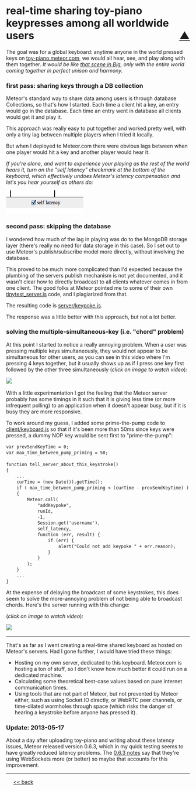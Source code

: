 real-time sharing toy-piano keypresses among all worldwide users <span style="float:right;"> [&#x25B2;](../README.md#interesting-bits)</span>
===============

The goal was for a global keyboard: anytime anyone in the world pressed keys on [toy-piano.meteor.com](http://toy-piano.meteor.com/), we would all hear, see, and play along with them together. *It would be like [that scene in Big](http://www.youtube.com/watch?v=0Yu62StlsMY), only with the entire world coming together in perfect unison and harmony.*

### first pass: sharing keys through a DB collection

Meteor's standard way to share data among users is through database Collections, so that's how I started. Each time a client hit a key, an entry would go in the database. Each time an entry went in database all clients would get it and play it.

This approach was really easy to put together and worked pretty well, with only a tiny lag between multiple players when I tried it locally.

But when I deployed to Meteor.com there were obvious lags between when one player would hit a key and another player would hear it.

*If you're alone, and want to experience your playing as the rest of the world hears it, turn on the "self latency" checkmark at the bottom of the keyboard, which effectively undoes Meteor's latency compensation and let's you hear yourself as others do:*

![](https://github.com/BrentNoorda/toy-piano/blob/master/SLIDES/selflatency.png?raw=true)

### second pass: skipping the database

I wondered how much of the lag in playing was do to the MongoDB storage layer (there's really no need for data storage in this case). So I set out to use Meteor's publish/subscribe model more directly, without involving the database.

This proved to be much more complicated than I'd expected because the plumbing of the servers publish mechanism is not yet documented, and it wasn't clear how to directly broadcast to all clients whatever comes in from one client. The good folks at Meteor pointed me to some of their own [tinytest_server.js](https://github.com/meteor/meteor/blob/master/packages/tinytest/tinytest_server.js) code, and I plagiarized from that.

The resulting code is [server/keypoke.js](https://github.com/BrentNoorda/toy-piano/blob/master/server/keypoke.js).

The response was a little better with this approach, but not a lot better.

### solving the multiple-simultaneous-key (i.e. "chord" problem)

At this point I started to notice a really annoying problem. When a user was pressing multiple keys simultaneously, they would not appear to be simultaneous for other users, as you can see in this video where I'm pressing 4 keys together, but it usually shows up as if I press one key first followed by the other three simultaneously (*click on image to watch video*):

[![](http://img.youtube.com/vi/zLVwyMev8DE/0.jpg)](http://www.youtube.com/watch?v=zLVwyMev8DE)

With a little experimentation I got the feeling that the Meteor server probably has some timings in it such that it is giving less time (or more infrequent polling) to an application when it doesn't appear busy, but if it is busy they are more responsive.

To work around my guess, I added some prime-the-pump code to [client/keyboard.js](https://github.com/BrentNoorda/toy-piano/blob/master/client/keyboard/keyboard.js) so that if it's been more than 50ms since keys were pressed, a dummy NOP key would be sent first to "prime-the-pump":

    var prevSendKeyTime = 0;
    var max_time_between_pump_priming = 50;

    function tell_server_about_this_keystroke()
    {
        ...
        curTime = (new Date()).getTime();
        if ( max_time_between_pump_priming < (curTime - prevSendKeyTime) )
        {
            Meteor.call(
                "addKeypoke",
                runId,
                -1,
                Session.get('username'),
                self_latency,
                function (err, result) {
                    if (err) {
                        alert("Could not add keypoke " + err.reason);
                    }
                }
            );
        }
        ...
    }

At the expense of delaying the broadcast of some keystrokes, this does seem to solve the more-annoying problem of not being able to broadcast chords.  Here's the server running with this change:

(*click on image to watch video*):

[![](http://img.youtube.com/vi/bIL1qw_C6nM/0.jpg)](http://www.youtube.com/watch?v=bIL1qw_C6nM)

------

That's as far as I went creating a real-time shared keyboard as hosted on Meteor's servers. Had I gone further, I would have tried these things:

* Hosting on my own server, dedicated to this keyboard. Meteor.com is hosting a ton of stuff, so I don't know how much better it could run on a dedicated machine.
* Calculating some theoretical best-case values based on pure internet communication times.
* Using tools that are not part of Meteor, but not prevented by Meteor either, such as using Socket.IO directly, or WebRTC peer channels, or time-dilated wormholes through space (which risks the danger of hearing a keystroke before anyone has pressed it).

### Update: 2013-05-17

About a day after uploading toy-piano and writing about these latency issues, Meteor released version 0.6.3, which in my quick testing seems to have greatly reduced latency problems. The [0.6.3 notes](http://meteor.com/blog/2013/05/15/meteor-063-websockets-mongodb-24-coffee-162-synthetic-tap-events) say that they're using WebSockets more (or better) so maybe that accounts for this improvement.

------

&nbsp;&nbsp;&nbsp;&nbsp; [&lt;&lt; back](../README.md#interesting-bits)